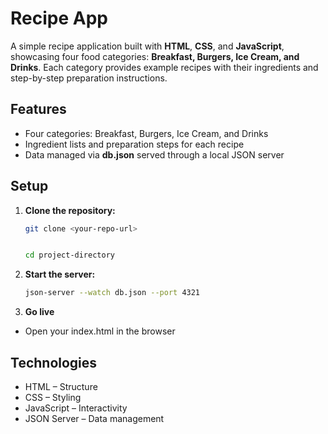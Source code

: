 # Recipe App 


A simple recipe application built with **HTML**, **CSS**, and **JavaScript**, showcasing four food categories: **Breakfast, Burgers, Ice Cream, and Drinks**. Each category provides example recipes with their ingredients and step-by-step preparation instructions. 


## Features 
- Four categories: Breakfast, Burgers, Ice Cream, and Drinks 
- Ingredient lists and preparation steps for each recipe 
- Data managed via **db.json** served through a local JSON server 




## Setup 
1. **Clone the repository:** 


    ```bash
    git clone <your-repo-url>
    
    
    cd project-directory


2. **Start the server:** 


   ```bash
   json-server --watch db.json --port 4321


3. **Go live**
- Open your index.html in the browser


## Technologies 
- HTML – Structure
- CSS – Styling
- JavaScript – Interactivity
- JSON Server – Data management


